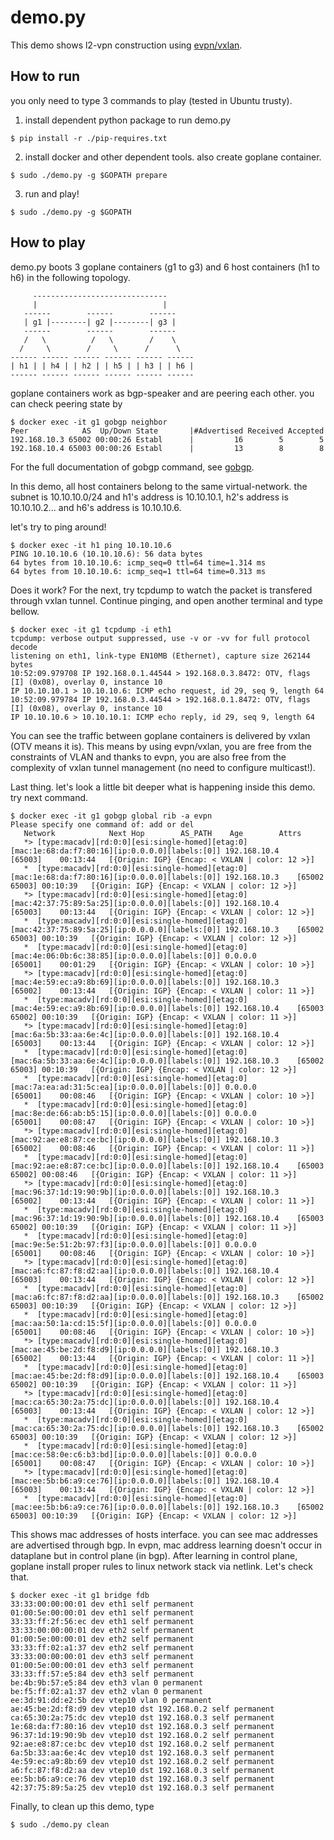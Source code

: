 demo.py
===

This demo shows l2-vpn construction using [evpn/vxlan](https://tools.ietf.org/html/draft-ietf-bess-evpn-overlay-01).

## How to run
you only need to type 3 commands to play (tested in Ubuntu trusty).

1. install dependent python package to run demo.py
```
$ pip install -r ./pip-requires.txt
```
2. install docker and other dependent tools. also create goplane container.
```
$ sudo ./demo.py -g $GOPATH prepare
```
3. run and play!
```
$ sudo ./demo.py -g $GOPATH
```

## How to play
demo.py boots 3 goplane containers (g1 to g3) and 6 host containers (h1 to h6)
in the following topology. 

```
     ------------------------------
     |                            |
   ------        ------        ------
   | g1 |--------| g2 |--------| g3 |
   ------        ------        ------
   /   \          /   \        /    \
  /     \        /     \      /      \
------ ------ ------ ------ ------ ------
| h1 | | h4 | | h2 | | h5 | | h3 | | h6 |
------ ------ ------ ------ ------ ------
```

goplane containers work as bgp-speaker and are peering each other.
you can check peering state by

```
$ docker exec -it g1 gobgp neighbor
Peer            AS  Up/Down State       |#Advertised Received Accepted
192.168.10.3 65002 00:00:26 Establ      |         16        5        5
192.168.10.4 65003 00:00:26 Establ      |         13        8        8
```

For the full documentation of gobgp command, see [gobgp](https://github.com/osrg/gobgp/blob/master/docs/sources/cli-command-syntax.md).

In this demo, all host containers belong to the same virtual-network.
the subnet is 10.10.10.0/24 and h1's address is 10.10.10.1, h2's address is
10.10.10.2... and h6's address is 10.10.10.6.

let's try to ping around!

```
$ docker exec -it h1 ping 10.10.10.6
PING 10.10.10.6 (10.10.10.6): 56 data bytes
64 bytes from 10.10.10.6: icmp_seq=0 ttl=64 time=1.314 ms
64 bytes from 10.10.10.6: icmp_seq=1 ttl=64 time=0.313 ms
```

Does it work? For the next, try tcpdump to watch the packet is transfered
through vxlan tunnel. Continue pinging, and open another terminal and type
bellow.

```
$ docker exec -it g1 tcpdump -i eth1
tcpdump: verbose output suppressed, use -v or -vv for full protocol decode
listening on eth1, link-type EN10MB (Ethernet), capture size 262144 bytes
10:52:09.979708 IP 192.168.0.1.44544 > 192.168.0.3.8472: OTV, flags [I] (0x08), overlay 0, instance 10
IP 10.10.10.1 > 10.10.10.6: ICMP echo request, id 29, seq 9, length 64
10:52:09.979784 IP 192.168.0.3.44544 > 192.168.0.1.8472: OTV, flags [I] (0x08), overlay 0, instance 10
IP 10.10.10.6 > 10.10.10.1: ICMP echo reply, id 29, seq 9, length 64
```

You can see the traffic between goplane containers is delivered by vxlan
(OTV means it is). This means by using evpn/vxlan, you are free from the
constraints of VLAN and thanks to evpn, you are also free from the complexity of
vxlan tunnel management (no need to configure multicast!).

Last thing. let's look a little bit deeper what is happening inside this demo.
try next command.

```
$ docker exec -it g1 gobgp global rib -a evpn
Please specify one command of: add or del
   Network            Next Hop        AS_PATH    Age        Attrs
   *> [type:macadv][rd:0:0][esi:single-homed][etag:0][mac:1e:68:da:f7:80:16][ip:0.0.0.0][labels:[0]] 192.168.10.4    [65003]    00:13:44   [{Origin: IGP} {Encap: < VXLAN | color: 12 >}]
   *  [type:macadv][rd:0:0][esi:single-homed][etag:0][mac:1e:68:da:f7:80:16][ip:0.0.0.0][labels:[0]] 192.168.10.3    [65002 65003] 00:10:39   [{Origin: IGP} {Encap: < VXLAN | color: 12 >}]
   *> [type:macadv][rd:0:0][esi:single-homed][etag:0][mac:42:37:75:89:5a:25][ip:0.0.0.0][labels:[0]] 192.168.10.4    [65003]    00:13:44   [{Origin: IGP} {Encap: < VXLAN | color: 12 >}]
   *  [type:macadv][rd:0:0][esi:single-homed][etag:0][mac:42:37:75:89:5a:25][ip:0.0.0.0][labels:[0]] 192.168.10.3    [65002 65003] 00:10:39   [{Origin: IGP} {Encap: < VXLAN | color: 12 >}]
   *  [type:macadv][rd:0:0][esi:single-homed][etag:0][mac:4e:06:0b:6c:38:85][ip:0.0.0.0][labels:[0]] 0.0.0.0         [65001]    00:01:29   [{Origin: IGP} {Encap: < VXLAN | color: 10 >}]
   *> [type:macadv][rd:0:0][esi:single-homed][etag:0][mac:4e:59:ec:a9:8b:69][ip:0.0.0.0][labels:[0]] 192.168.10.3    [65002]    00:13:44   [{Origin: IGP} {Encap: < VXLAN | color: 11 >}]
   *  [type:macadv][rd:0:0][esi:single-homed][etag:0][mac:4e:59:ec:a9:8b:69][ip:0.0.0.0][labels:[0]] 192.168.10.4    [65003 65002] 00:10:39   [{Origin: IGP} {Encap: < VXLAN | color: 11 >}]
   *> [type:macadv][rd:0:0][esi:single-homed][etag:0][mac:6a:5b:33:aa:6e:4c][ip:0.0.0.0][labels:[0]] 192.168.10.4    [65003]    00:13:44   [{Origin: IGP} {Encap: < VXLAN | color: 12 >}]
   *  [type:macadv][rd:0:0][esi:single-homed][etag:0][mac:6a:5b:33:aa:6e:4c][ip:0.0.0.0][labels:[0]] 192.168.10.3    [65002 65003] 00:10:39   [{Origin: IGP} {Encap: < VXLAN | color: 12 >}]
   *  [type:macadv][rd:0:0][esi:single-homed][etag:0][mac:7a:ea:ad:31:5c:ea][ip:0.0.0.0][labels:[0]] 0.0.0.0         [65001]    00:08:46   [{Origin: IGP} {Encap: < VXLAN | color: 10 >}]
   *  [type:macadv][rd:0:0][esi:single-homed][etag:0][mac:8e:de:66:ab:b5:15][ip:0.0.0.0][labels:[0]] 0.0.0.0         [65001]    00:08:47   [{Origin: IGP} {Encap: < VXLAN | color: 10 >}]
   *> [type:macadv][rd:0:0][esi:single-homed][etag:0][mac:92:ae:e8:87:ce:bc][ip:0.0.0.0][labels:[0]] 192.168.10.3    [65002]    00:08:46   [{Origin: IGP} {Encap: < VXLAN | color: 11 >}]
   *  [type:macadv][rd:0:0][esi:single-homed][etag:0][mac:92:ae:e8:87:ce:bc][ip:0.0.0.0][labels:[0]] 192.168.10.4    [65003 65002] 00:08:46   [{Origin: IGP} {Encap: < VXLAN | color: 11 >}]
   *> [type:macadv][rd:0:0][esi:single-homed][etag:0][mac:96:37:1d:19:90:9b][ip:0.0.0.0][labels:[0]] 192.168.10.3    [65002]    00:13:44   [{Origin: IGP} {Encap: < VXLAN | color: 11 >}]
   *  [type:macadv][rd:0:0][esi:single-homed][etag:0][mac:96:37:1d:19:90:9b][ip:0.0.0.0][labels:[0]] 192.168.10.4    [65003 65002] 00:10:39   [{Origin: IGP} {Encap: < VXLAN | color: 11 >}]
   *  [type:macadv][rd:0:0][esi:single-homed][etag:0][mac:9e:5e:51:2b:97:f3][ip:0.0.0.0][labels:[0]] 0.0.0.0         [65001]    00:08:46   [{Origin: IGP} {Encap: < VXLAN | color: 10 >}]
   *> [type:macadv][rd:0:0][esi:single-homed][etag:0][mac:a6:fc:87:f8:d2:aa][ip:0.0.0.0][labels:[0]] 192.168.10.4    [65003]    00:13:44   [{Origin: IGP} {Encap: < VXLAN | color: 12 >}]
   *  [type:macadv][rd:0:0][esi:single-homed][etag:0][mac:a6:fc:87:f8:d2:aa][ip:0.0.0.0][labels:[0]] 192.168.10.3    [65002 65003] 00:10:39   [{Origin: IGP} {Encap: < VXLAN | color: 12 >}]
   *  [type:macadv][rd:0:0][esi:single-homed][etag:0][mac:aa:50:1a:cd:15:5f][ip:0.0.0.0][labels:[0]] 0.0.0.0         [65001]    00:08:46   [{Origin: IGP} {Encap: < VXLAN | color: 10 >}]
   *> [type:macadv][rd:0:0][esi:single-homed][etag:0][mac:ae:45:be:2d:f8:d9][ip:0.0.0.0][labels:[0]] 192.168.10.3    [65002]    00:13:44   [{Origin: IGP} {Encap: < VXLAN | color: 11 >}]
   *  [type:macadv][rd:0:0][esi:single-homed][etag:0][mac:ae:45:be:2d:f8:d9][ip:0.0.0.0][labels:[0]] 192.168.10.4    [65003 65002] 00:10:39   [{Origin: IGP} {Encap: < VXLAN | color: 11 >}]
   *> [type:macadv][rd:0:0][esi:single-homed][etag:0][mac:ca:65:30:2a:75:dc][ip:0.0.0.0][labels:[0]] 192.168.10.4    [65003]    00:13:44   [{Origin: IGP} {Encap: < VXLAN | color: 12 >}]
   *  [type:macadv][rd:0:0][esi:single-homed][etag:0][mac:ca:65:30:2a:75:dc][ip:0.0.0.0][labels:[0]] 192.168.10.3    [65002 65003] 00:10:39   [{Origin: IGP} {Encap: < VXLAN | color: 12 >}]
   *  [type:macadv][rd:0:0][esi:single-homed][etag:0][mac:ce:58:0e:c6:b3:bd][ip:0.0.0.0][labels:[0]] 0.0.0.0         [65001]    00:08:47   [{Origin: IGP} {Encap: < VXLAN | color: 10 >}]
   *> [type:macadv][rd:0:0][esi:single-homed][etag:0][mac:ee:5b:b6:a9:ce:76][ip:0.0.0.0][labels:[0]] 192.168.10.4    [65003]    00:13:44   [{Origin: IGP} {Encap: < VXLAN | color: 12 >}]
   *  [type:macadv][rd:0:0][esi:single-homed][etag:0][mac:ee:5b:b6:a9:ce:76][ip:0.0.0.0][labels:[0]] 192.168.10.3    [65002 65003] 00:10:39   [{Origin: IGP} {Encap: < VXLAN | color: 12 >}]
```

This shows mac addresses of hosts interface. you can see mac addresses are advertised through bgp.
In evpn, mac address learning doesn't occur in dataplane but in control plane (in bgp).
After learning in control plane, goplane install proper rules to linux network stack via netlink.
Let's check that.

```
$ docker exec -it g1 bridge fdb
33:33:00:00:00:01 dev eth1 self permanent
01:00:5e:00:00:01 dev eth1 self permanent
33:33:ff:2f:56:ec dev eth1 self permanent
33:33:00:00:00:01 dev eth2 self permanent
01:00:5e:00:00:01 dev eth2 self permanent
33:33:ff:02:a1:37 dev eth2 self permanent
33:33:00:00:00:01 dev eth3 self permanent
01:00:5e:00:00:01 dev eth3 self permanent
33:33:ff:57:e5:84 dev eth3 self permanent
be:4b:9b:57:e5:84 dev eth3 vlan 0 permanent
be:f5:ff:02:a1:37 dev eth2 vlan 0 permanent
ee:3d:91:dd:e2:5b dev vtep10 vlan 0 permanent
ae:45:be:2d:f8:d9 dev vtep10 dst 192.168.0.2 self permanent
ca:65:30:2a:75:dc dev vtep10 dst 192.168.0.3 self permanent
1e:68:da:f7:80:16 dev vtep10 dst 192.168.0.3 self permanent
96:37:1d:19:90:9b dev vtep10 dst 192.168.0.2 self permanent
92:ae:e8:87:ce:bc dev vtep10 dst 192.168.0.2 self permanent
6a:5b:33:aa:6e:4c dev vtep10 dst 192.168.0.3 self permanent
4e:59:ec:a9:8b:69 dev vtep10 dst 192.168.0.2 self permanent
a6:fc:87:f8:d2:aa dev vtep10 dst 192.168.0.3 self permanent
ee:5b:b6:a9:ce:76 dev vtep10 dst 192.168.0.3 self permanent
42:37:75:89:5a:25 dev vtep10 dst 192.168.0.3 self permanent
```

Finally, to clean up this demo, type

```
$ sudo ./demo.py clean
```
